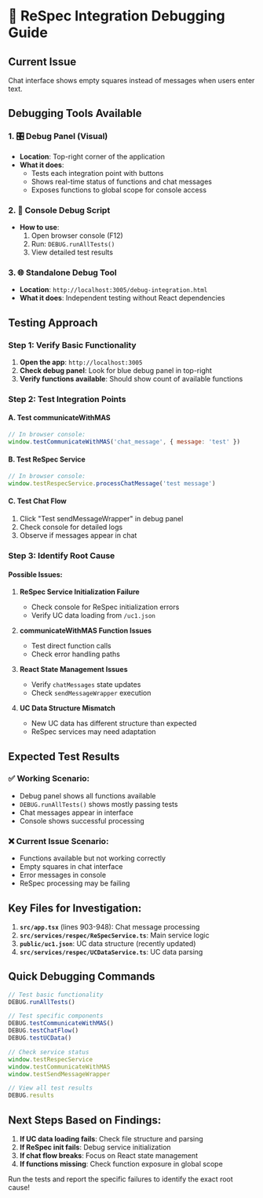 # 🔧 ReSpec Integration Debugging Guide

## Current Issue
Chat interface shows empty squares instead of messages when users enter text.

## Debugging Tools Available

### 1. 🎛️ Debug Panel (Visual)
- **Location**: Top-right corner of the application
- **What it does**:
  - Tests each integration point with buttons
  - Shows real-time status of functions and chat messages
  - Exposes functions to global scope for console access

### 2. 📜 Console Debug Script
- **How to use**:
  1. Open browser console (F12)
  2. Run: `DEBUG.runAllTests()`
  3. View detailed test results

### 3. 🌐 Standalone Debug Tool
- **Location**: `http://localhost:3005/debug-integration.html`
- **What it does**: Independent testing without React dependencies

## Testing Approach

### Step 1: Verify Basic Functionality
1. **Open the app**: `http://localhost:3005`
2. **Check debug panel**: Look for blue debug panel in top-right
3. **Verify functions available**: Should show count of available functions

### Step 2: Test Integration Points

#### A. Test communicateWithMAS
```javascript
// In browser console:
window.testCommunicateWithMAS('chat_message', { message: 'test' })
```

#### B. Test ReSpec Service
```javascript
// In browser console:
window.testRespecService.processChatMessage('test message')
```

#### C. Test Chat Flow
1. Click "Test sendMessageWrapper" in debug panel
2. Check console for detailed logs
3. Observe if messages appear in chat

### Step 3: Identify Root Cause

#### Possible Issues:

1. **ReSpec Service Initialization Failure**
   - Check console for ReSpec initialization errors
   - Verify UC data loading from `/uc1.json`

2. **communicateWithMAS Function Issues**
   - Test direct function calls
   - Check error handling paths

3. **React State Management Issues**
   - Verify `chatMessages` state updates
   - Check `sendMessageWrapper` execution

4. **UC Data Structure Mismatch**
   - New UC data has different structure than expected
   - ReSpec services may need adaptation

## Expected Test Results

### ✅ Working Scenario:
- Debug panel shows all functions available
- `DEBUG.runAllTests()` shows mostly passing tests
- Chat messages appear in interface
- Console shows successful processing

### ❌ Current Issue Scenario:
- Functions available but not working correctly
- Empty squares in chat interface
- Error messages in console
- ReSpec processing may be failing

## Key Files for Investigation:

1. **`src/app.tsx`** (lines 903-948): Chat message processing
2. **`src/services/respec/ReSpecService.ts`**: Main service logic
3. **`public/uc1.json`**: UC data structure (recently updated)
4. **`src/services/respec/UCDataService.ts`**: UC data parsing

## Quick Debugging Commands

```javascript
// Test basic functionality
DEBUG.runAllTests()

// Test specific components
DEBUG.testCommunicateWithMAS()
DEBUG.testChatFlow()
DEBUG.testUCData()

// Check service status
window.testRespecService
window.testCommunicateWithMAS
window.testSendMessageWrapper

// View all test results
DEBUG.results
```

## Next Steps Based on Findings:

1. **If UC data loading fails**: Check file structure and parsing
2. **If ReSpec init fails**: Debug service initialization
3. **If chat flow breaks**: Focus on React state management
4. **If functions missing**: Check function exposure in global scope

Run the tests and report the specific failures to identify the exact root cause!